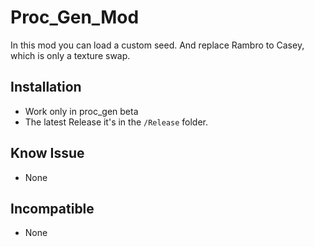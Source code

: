 # Proc_Gen_Mod

In this mod you can load a custom seed. And replace Rambro to Casey, which is only a texture swap.

## Installation

* Work only in proc_gen beta
* The latest Release it's in the `/Release` folder.

## Know Issue

* None

## Incompatible

* None
